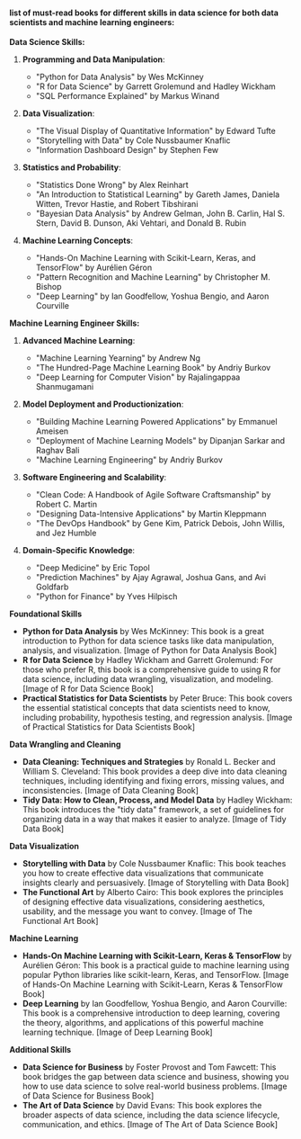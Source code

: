 #### list of must-read books for different skills in data science for both data scientists and machine learning engineers:

**Data Science Skills:**

1. **Programming and Data Manipulation**:
   - "Python for Data Analysis" by Wes McKinney
   - "R for Data Science" by Garrett Grolemund and Hadley Wickham
   - "SQL Performance Explained" by Markus Winand

2. **Data Visualization**:
   - "The Visual Display of Quantitative Information" by Edward Tufte
   - "Storytelling with Data" by Cole Nussbaumer Knaflic
   - "Information Dashboard Design" by Stephen Few

3. **Statistics and Probability**:
   - "Statistics Done Wrong" by Alex Reinhart
   - "An Introduction to Statistical Learning" by Gareth James, Daniela Witten, Trevor Hastie, and Robert Tibshirani
   - "Bayesian Data Analysis" by Andrew Gelman, John B. Carlin, Hal S. Stern, David B. Dunson, Aki Vehtari, and Donald B. Rubin

4. **Machine Learning Concepts**:
   - "Hands-On Machine Learning with Scikit-Learn, Keras, and TensorFlow" by Aurélien Géron
   - "Pattern Recognition and Machine Learning" by Christopher M. Bishop
   - "Deep Learning" by Ian Goodfellow, Yoshua Bengio, and Aaron Courville

**Machine Learning Engineer Skills:**

1. **Advanced Machine Learning**:
   - "Machine Learning Yearning" by Andrew Ng
   - "The Hundred-Page Machine Learning Book" by Andriy Burkov
   - "Deep Learning for Computer Vision" by Rajalingappaa Shanmugamani

2. **Model Deployment and Productionization**:
   - "Building Machine Learning Powered Applications" by Emmanuel Ameisen
   - "Deployment of Machine Learning Models" by Dipanjan Sarkar and Raghav Bali
   - "Machine Learning Engineering" by Andriy Burkov

3. **Software Engineering and Scalability**:
   - "Clean Code: A Handbook of Agile Software Craftsmanship" by Robert C. Martin
   - "Designing Data-Intensive Applications" by Martin Kleppmann
   - "The DevOps Handbook" by Gene Kim, Patrick Debois, John Willis, and Jez Humble

4. **Domain-Specific Knowledge**:
   - "Deep Medicine" by Eric Topol
   - "Prediction Machines" by Ajay Agrawal, Joshua Gans, and Avi Goldfarb
   - "Python for Finance" by Yves Hilpisch


**Foundational Skills**

* **Python for Data Analysis** by Wes McKinney: This book is a great introduction to Python for data science tasks like data manipulation, analysis, and visualization. [Image of Python for Data Analysis Book]
* **R for Data Science** by Hadley Wickham and Garrett Grolemund: For those who prefer R, this book is a comprehensive guide to using R for data science, including data wrangling, visualization, and modeling. [Image of R for Data Science Book]
* **Practical Statistics for Data Scientists** by Peter Bruce: This book covers the essential statistical concepts that data scientists need to know, including probability, hypothesis testing, and regression analysis. [Image of Practical Statistics for Data Scientists Book] 

**Data Wrangling and Cleaning**

* **Data Cleaning: Techniques and Strategies** by Ronald L. Becker and William S. Cleveland: This book provides a deep dive into data cleaning techniques, including identifying and fixing errors, missing values, and inconsistencies. [Image of Data Cleaning Book]
* **Tidy Data: How to Clean, Process, and Model Data** by Hadley Wickham: This book introduces the "tidy data" framework, a set of guidelines for organizing data in a way that makes it easier to analyze. [Image of Tidy Data Book]

**Data Visualization**

* **Storytelling with Data** by Cole Nussbaumer Knaflic: This book teaches you how to create effective data visualizations that communicate insights clearly and persuasively. [Image of Storytelling with Data Book]
* **The Functional Art** by Alberto Cairo: This book explores the principles of designing effective data visualizations, considering aesthetics, usability, and the message you want to convey. [Image of The Functional Art Book]

**Machine Learning**

* **Hands-On Machine Learning with Scikit-Learn, Keras & TensorFlow** by Aurélien Géron: This book is a practical guide to machine learning using popular Python libraries like scikit-learn, Keras, and TensorFlow. [Image of Hands-On Machine Learning with Scikit-Learn, Keras & TensorFlow Book]
* **Deep Learning** by Ian Goodfellow, Yoshua Bengio, and Aaron Courville: This book is a comprehensive introduction to deep learning, covering the theory, algorithms, and applications of this powerful machine learning technique. [Image of Deep Learning Book]

**Additional Skills**

* **Data Science for Business** by Foster Provost and Tom Fawcett: This book bridges the gap between data science and business, showing you how to use data science to solve real-world business problems. [Image of Data Science for Business Book]
* **The Art of Data Science** by David Evans: This book explores the broader aspects of data science, including the data science lifecycle, communication, and ethics. [Image of The Art of Data Science Book]


